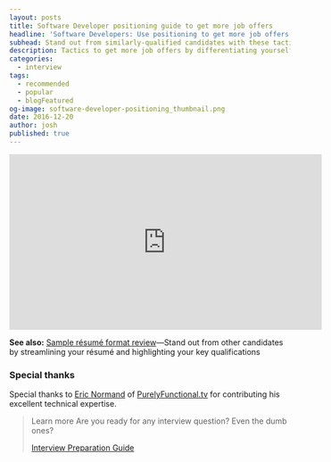 ```yaml
---
layout: posts
title: Software Developer positioning guide to get more job offers
headline: 'Software Developers: Use positioning to get more job offers'
subhead: Stand out from similarly-qualified candidates with these tactics
description: Tactics to get more job offers by differentiating yourself from other candidates
categories:
  - interview
tags:
  - recommended
  - popular
  - blogFeatured
og-image: software-developer-positioning_thumbnail.png
date: 2016-12-20
author: josh
published: true
---
```


<iframe width="560" height="315" src="https://www.youtube.com/embed/b4pKH_mvlVo" title="Software Developer positioning to get more job offers" frameborder="0" allow="accelerometer; autoplay; clipboard-write; encrypted-media; gyroscope; picture-in-picture" allowfullscreen></iframe>

**See also:** [Sample résumé format review](/sample-resume-format-review/)—Stand out from other candidates by streamlining your résumé and highlighting your key qualifications

### Special thanks

Special thanks to [Eric Normand](https://twitter.com/ericnormand) of [PurelyFunctional.tv](https://purelyfunctional.tv) for contributing his excellent technical expertise.

<blockquote class="ico link-callout">
  <p><span>Learn more</span> Are you ready for any interview question? Even the dumb ones?</p>
  <p><a href="/interview-preparation-guide/">Interview Preparation Guide <i class="fas fa-angle-double-right"></i></a></p>
</blockquote>